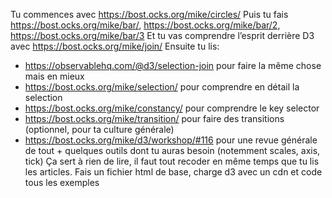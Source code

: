 Tu commences avec https://bost.ocks.org/mike/circles/
Puis tu fais https://bost.ocks.org/mike/bar/, https://bost.ocks.org/mike/bar/2, https://bost.ocks.org/mike/bar/3
Et tu vas comprendre l’esprit derrière D3 avec https://bost.ocks.org/mike/join/
Ensuite tu lis:
- https://observablehq.com/@d3/selection-join pour faire la même chose mais en mieux
- https://bost.ocks.org/mike/selection/ pour comprendre en détail la selection
- https://bost.ocks.org/mike/constancy/ pour comprendre le key selector
- https://bost.ocks.org/mike/transition/ pour faire des transitions (optionnel, pour ta culture générale)
- https://bost.ocks.org/mike/d3/workshop/#116 pour une revue générale de tout + quelques outils dont tu auras besoin (notemment scales, axis, tick)
Ça sert à rien de lire, il faut tout recoder en même temps que tu lis les articles. Fais un fichier html de base, charge d3 avec un cdn et code tous les exemples
